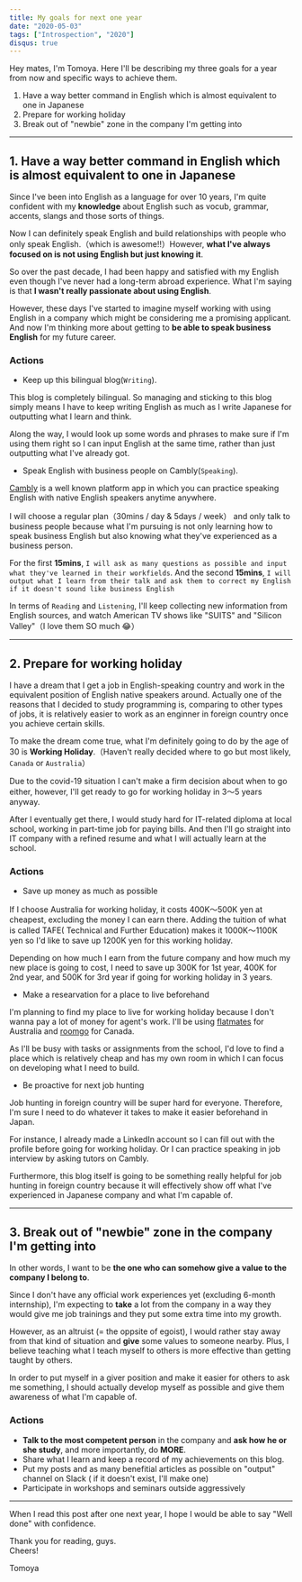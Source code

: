 ```yaml
---
title: My goals for next one year
date: "2020-05-03"
tags: ["Introspection", "2020"]
disqus: true
---
```


Hey mates, I'm Tomoya.
Here I'll be describing my three goals for a year from now and specific ways to achieve them.

1. Have a way better command in English which is almost equivalent to one in Japanese
2. Prepare for working holiday
3. Break out of "newbie" zone in the company I'm getting into

 ---

## 1. **Have a way better command in English which is almost equivalent to one in Japanese**

Since I've been into English as a language for over 10 years, I'm quite confident with my **knowledge** about English such as vocub, grammar, accents, slangs and those sorts of things.

Now I can definitely speak English and build relationships with people who only speak English.（which is awesome!!）However, **what I've always focused on is not using English but just knowing it**.

So over the past decade, I had been happy and satisfied with my English even though I've never had a long-term abroad experience. What I'm saying is that **I wasn't really passionate about using English**.

However, these days I've started to imagine myself working with using English in a company which might be considering me a promising applicant. And now I'm thinking more about getting to **be able to speak business English** for my future career.

### Actions

 - Keep up this bilingual blog(`Writing`).

This blog is completely bilingual. So managing and sticking to this blog simply means I have to keep writing English as much as I write Japanese for outputting what I learn and think.

Along the way, I would look up some words and phrases to make sure if I'm using them right so I can input English at the same time, rather than just outputting what I've already got.

 - Speak English with business people on Cambly(`Speaking`).

[Cambly](https://www.cambly.com/english?lang=ja&adgroupid=66912712257&campaignid=1768339142&adid=342595246528) is a well known platform app in which you can practice speaking English with native English speakers anytime anywhere.

I will choose a regular plan（30mins / day & 5days / week） and only talk to business people because what I'm pursuing is not only learning how to speak business English but also knowing what they've experienced as a business person.

For the first **15mins**, `I will ask as many questions as possible and input what they've learned in their workfields`. And the second **15mins**, `I will output what I learn from their talk and ask them to correct my English if it doesn't sound like business English`

In terms of `Reading` and `Listening`, I'll keep collecting new information from English sources, and watch American TV shows like "SUITS" and "Silicon Valley"（I love them SO much 😂）


---

## 2. **Prepare for working holiday**

I have a dream that I get a job in English-speaking country and work in the equivalent position of English native speakers around. Actually one of the reasons that I decided to study programming is, comparing to other types of jobs, it is relatively easier to work as an enginner in foreign country once you achieve certain skills.

To make the dream come true, what I'm definitely going to do by the age of 30 is **Working Holiday**.（Haven't really decided where to go but most likely, `Canada` or `Australia`）

Due to the covid-19 situation I can't make a firm decision about when to go either, however, I'll get ready to go for working holiday in 3〜5 years anyway.

After I eventually get there, I would study hard for IT-related diploma at local school, working in part-time job for paying bills. And then I'll go straight into IT company with a refined resume and what I will actually learn at the school.

### Actions
 - Save up money as much as possible

If I choose Australia for working holiday, it costs 400K〜500K yen at cheapest, excluding the money I can earn there. Adding the tuition of what is called TAFE( Technical and Further Education) makes it 1000K〜1100K yen so I'd like to save up 1200K yen for this working holiday.

Depending on how much I earn from the future company and how much my new place is going to cost, I need to save up 300K for 1st year, 400K for 2nd year, and 500K for 3rd year if going for working holiday in 3 years.
 
 - Make a researvation for a place to live beforehand

I'm planning to find my place to live for working holiday because I don't wanna pay a lot of money for agent's work. I'll be using [flatmates](https://flatmates.com.au/) for Australia and [roomgo](https://ca.roomgo.net/) for Canada.

As I'll be busy with tasks or assignments from the school, I'd love to find a place which is relatively cheap and has my own room in which I can focus on developing what I need to build.

 - Be proactive for next job hunting

Job hunting in foreign country will be super hard for everyone. Therefore, I'm sure I need to do whatever it takes to make it easier beforehand in Japan.

For instance, I already made a LinkedIn account so I can fill out with the profile before going for working holiday. Or I can practice speaking in job interview by asking tutors on Cambly.

Furthermore, this blog itself is going to be something really helpful for job hunting in foreign country because it will effectively show off what I've experienced in Japanese company and what I'm capable of.

---

## 3. **Break out of "newbie" zone in the company I'm getting into**

In other words, I want to be **the one who can somehow give a value to the company I belong to**.

Since I don't have any official work experiences yet (excluding 6-month internship), I'm expecting to **take** a lot from the company in a way they would give me job trainings and they put some extra time into my growth.

However, as an altruist (= the oppsite of egoist), I would rather stay away from that kind of situation and **give** some values to someone nearby. Plus, I believe teaching what I teach myself to others is more effective than getting taught by others.

In order to put myself in a giver position and make it easier for others to ask me something, I should actually develop myself as possible and give them awareness of what I'm capable of. 

### Actions

 - **Talk to the most competent person** in the company and **ask how he or she study**, and more importantly, do **MORE**.
 - Share what I learn and keep a record of my achievements on this blog.
 - Put my posts and as many benefitial articles as possible on "output" channel on Slack ( if it doesn't exist, I'll make one)
 - Participate in workshops and seminars outside aggressively

 ---

When I read this post after one next year, I hope I would be able to say "Well done" with confidence.

Thank you for reading, guys.  
Cheers!

Tomoya